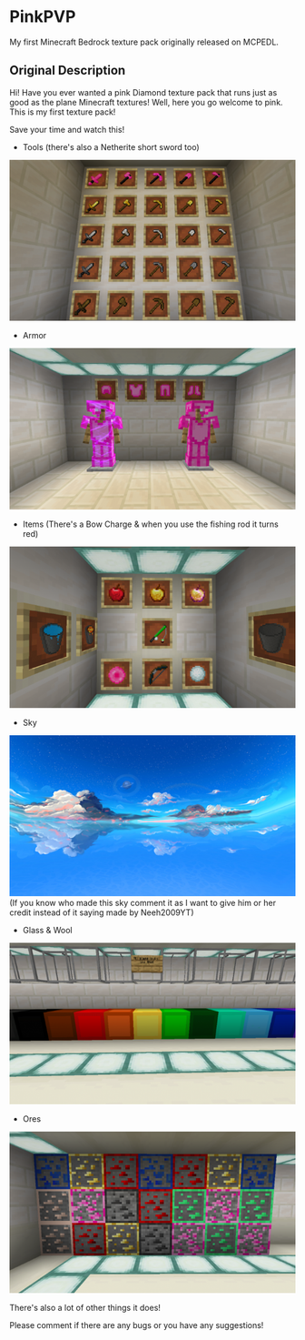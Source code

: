 # PinkPVP
My first Minecraft Bedrock texture pack originally released on MCPEDL.

## Original Description

Hi! Have you ever wanted a pink Diamond texture pack that runs just as good as the plane Minecraft textures! Well, here you go welcome to pink. This is my first texture pack!

Save your time and watch this!





- Tools (there's also a Netherite short sword too)

![alt text](https://github.com/SwightsNotFound/PinkPVP/blob/main/Gallery/Tools.png?raw=true)





- Armor

![alt text](https://github.com/SwightsNotFound/PinkPVP/blob/main/Gallery/Armor.png?raw=true)




- Items (There's a Bow Charge & when you use the fishing rod it turns red)

![alt text](https://github.com/SwightsNotFound/PinkPVP/blob/main/Gallery/Items.png?raw=true)




- Sky 

![alt text](https://github.com/SwightsNotFound/PinkPVP/blob/main/Gallery/Sky.png?raw=true)
(If you know who made this sky comment it as I want to give him or her credit instead of it saying made by Neeh2009YT)

- Glass & Wool

![alt text](https://github.com/SwightsNotFound/PinkPVP/blob/main/Gallery/Glass%20%26%20Wool.png)




- Ores

![alt text](https://github.com/SwightsNotFound/PinkPVP/blob/main/Gallery/Ores.png?raw=true)





There's also a lot of other things it does!

Please comment if there are any bugs or you have any suggestions! 
